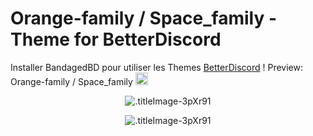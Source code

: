 # Orange-family / Space_family - Theme for BetterDiscord
Installer BandagedBD pour utiliser les Themes  [BetterDiscord](https://betterdiscord.net/home/) !
Preview: Orange-family / Space_family <A href="https://bibitor31.github.io/Discord/themes.zip"><IMG src="https://i1.wp.com/www.rarformac.fr/wp-content/uploads/2017/03/WinZip_icone-64.png" width=20></A>

<p align="center">
  <img alt=".titleImage-3pXr91" src="https://i.imgur.com/OxNaNFO.png">
</p>
<p align="center">
  <img alt=".titleImage-3pXr91" src="https://i.imgur.com/budElif.png">
</p>
